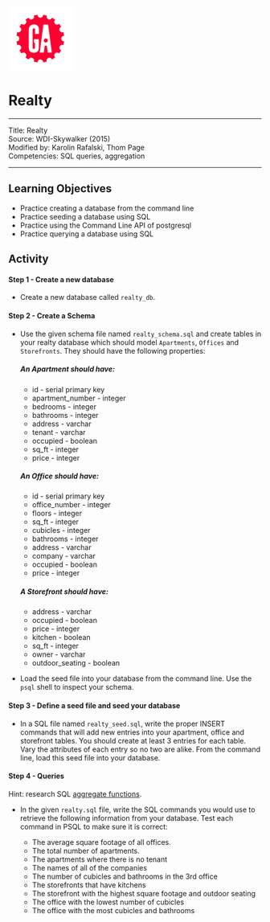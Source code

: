 ![ga](/ga_cog.png)

# Realty

---
Title: Realty <br>
Source: WDI-Skywalker (2015)<br>
Modified by: Karolin Rafalski, Thom Page <br>
Competencies: SQL queries, aggregation

---

## Learning Objectives

- Practice creating a database from the command line
- Practice seeding a database using SQL
- Practice using the Command Line API of postgresql
- Practice querying a database using SQL

## Activity

#### Step 1 - Create a new database
  - Create a new database called `realty_db`.

#### Step 2 - Create a Schema

  - Use the given schema file named `realty_schema.sql` and create tables in your realty database which should model `Apartments`, `Offices` and `Storefronts`. They should have the following properties:

    ##### An Apartment should have:
      - id - serial primary key
      - apartment_number - integer
      - bedrooms - integer
      - bathrooms - integer
      - address - varchar
      - tenant - varchar
      - occupied - boolean
      - sq_ft - integer
      - price - integer

    ##### An Office should have:
      - id - serial primary key
      - office_number - integer
      - floors - integer
      - sq_ft - integer
      - cubicles - integer
      - bathrooms - integer
      - address - varchar
      - company - varchar
      - occupied - boolean
      - price - integer

    ##### A Storefront should have:

      - address - varchar
      - occupied - boolean
      - price - integer
      - kitchen - boolean
      - sq_ft - integer
      - owner - varchar
      - outdoor_seating - boolean

  - Load the seed file into your database from the command line. Use the `psql` shell to inspect your schema.


#### Step 3 - Define a seed file and seed your database

 - In a SQL file named `realty_seed.sql`, write the proper INSERT commands that will add new entries into your apartment, office and storefront tables. You should create at least 3 entries for each table. Vary the attributes of each entry so no two are alike. From the command line, load this seed file into your database.


#### Step 4 - Queries

Hint: research SQL [aggregate functions](https://www.sqlservertutorial.net/sql-server-aggregate-functions/).

  - In the given `realty.sql` file, write the SQL commands you would use to retrieve the following information from your database. Test each command in PSQL to make sure it is correct:

      - The average square footage of all offices.
      - The total number of apartments.
      - The apartments where there is no tenant
      - The names of all of the companies
      - The number of cubicles and bathrooms in the 3rd office
      - The storefronts that have kitchens
      - The storefront with the highest square footage and outdoor seating
      - The office with the lowest number of cubicles
      - The office with the most cubicles and bathrooms
